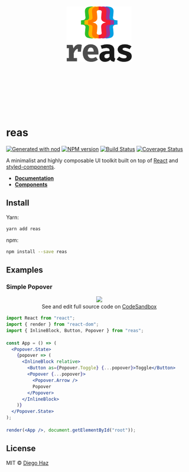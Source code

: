 <p align="center">
  <br /><br /><br /><br /><br /><br /><br /><br />
  <img src="logo/logo-vertical.png" alt="reas" height="150" />

  <br /><br /><br /><br /><br /><br /><br />
</p>

# reas

<a href="https://github.com/diegohaz/nod"><img alt="Generated with nod" src="https://img.shields.io/badge/generator-nod-2196F3.svg?style=flat-square" /></a>
<a href="https://npmjs.org/package/reas"><img alt="NPM version" src="https://img.shields.io/npm/v/reas.svg?style=flat-square" /></a>
<a href="https://travis-ci.org/diegohaz/reas"><img alt="Build Status" src="https://img.shields.io/travis/diegohaz/reas/master.svg?style=flat-square" /></a>
<a href="https://codecov.io/gh/diegohaz/reas/branch/master"><img alt="Coverage Status" src="https://img.shields.io/codecov/c/github/diegohaz/reas/master.svg?style=flat-square" /></a>

A minimalist and highly composable UI toolkit built on top of [React](https://reactjs.org) and [styled-components](https://www.styled-components.com).

- [**Documentation**](https://diegohaz.github.io/reas/)
- [**Components**](https://diegohaz.github.io/reas/#components)

## Install

Yarn:
```sh
yarn add reas
```

npm:
```sh
npm install --save reas
```

## Examples

### Simple Popover

<p align="center">
  <img
    src="https://user-images.githubusercontent.com/3068563/35465289-0cb7fe96-02e2-11e8-8bc5-60abcb6e92ac.gif"
    width="200"
  /><br />
  See and edit full source code on <a href="https://codesandbox.io/s/m4n32vjkoj">CodeSandbox</a>
</p>

```jsx
import React from "react";
import { render } from "react-dom";
import { InlineBlock, Button, Popover } from "reas";

const App = () => (
  <Popover.State>
    {popover => (
      <InlineBlock relative>
        <Button as={Popover.Toggle} {...popover}>Toggle</Button>
        <Popover {...popover}>
          <Popover.Arrow />
          Popover
        </Popover>
      </InlineBlock>
    )}
  </Popover.State>
);

render(<App />, document.getElementById("root"));
```


## License

MIT © [Diego Haz](https://github.com/diegohaz)
